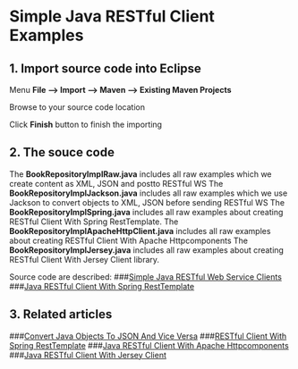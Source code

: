 # Simple Java RESTful Client Examples 


## 1. Import source code into Eclipse

Menu **File –> Import –> Maven –> Existing Maven Projects**

Browse to your source code location

Click **Finish** button to finish the importing

## 2. The souce code

The **BookRepositoryImplRaw.java** includes all raw examples which we create content as XML, JSON and postto RESTful WS
The **BookRepositoryImplJackson.java** includes all raw examples which we use Jackson to convert objects to XML, JSON before sending RESTful WS
The **BookRepositoryImplSpring.java** includes all raw examples about creating RESTful Client With Spring RestTemplate. 
The **BookRepositoryImplApacheHttpClient.java** includes all raw examples about creating RESTful Client With Apache Httpcomponents
The **BookRepositoryImplJersey.java** includes all raw examples about creating RESTful Client With Jersey Client library.

Source code are described:
###[Simple Java RESTful Web Service Clients](http://howtoprogram.xyz/2016/07/02/java-restful-web-service-clients/)
###[Java RESTful Client With Spring RestTemplate](http://howtoprogram.xyz/2016/07/03/java-restful-client-spring-resttemplate/)
## 3. Related articles
###[Convert Java Objects To JSON And Vice Versa](http://howtoprogram.xyz/2016/07/01/convert-java-objects-json-vice-versa/)
###[RESTful Client With Spring RestTemplate](http://howtoprogram.xyz/2016/07/03/java-restful-client-spring-resttemplate/)
###[Java RESTful Client With Apache Httpcomponents](http://howtoprogram.xyz/2016/07/04/java-restful-client-spring-apache-httpcomponents/)
###[Java RESTful Client With Jersey Client](http://howtoprogram.xyz/2016/07/05/java-restful-client-jersey-client/)